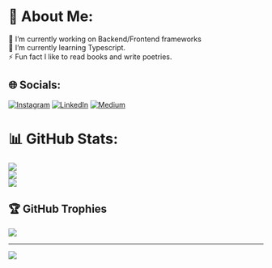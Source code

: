 # 💫 About Me:
🔭 I’m currently working on Backend/Frontend frameworks<br>🌱 I’m currently learning Typescript.<br>⚡ Fun fact I like to read books and write poetries.


## 🌐 Socials:
[![Instagram](https://img.shields.io/badge/Instagram-%23E4405F.svg?logo=Instagram&logoColor=white)](https://instagram.com/_.ishpreet____) [![LinkedIn](https://img.shields.io/badge/LinkedIn-%230077B5.svg?logo=linkedin&logoColor=white)](https://linkedin.com/in/ishpreet-kaur-bedi) [![Medium](https://img.shields.io/badge/Medium-12100E?logo=medium&logoColor=white)](https://medium.com/@Ishpreet_Kaur) 
# 📊 GitHub Stats:
![](https://github-readme-stats.vercel.app/api?username=ishpreet-kaur-bedi&theme=radical&hide_border=false&include_all_commits=false&count_private=false)<br/>
![](https://github-readme-streak-stats.herokuapp.com/?user=ishpreet-kaur-bedi&theme=radical&hide_border=false)<br/>
![](https://github-readme-stats.vercel.app/api/top-langs/?username=ishpreet-kaur-bedi&theme=radical&hide_border=false&include_all_commits=false&count_private=false&layout=compact)

## 🏆 GitHub Trophies
![](https://github-profile-trophy.vercel.app/?username=ishpreet-kaur-bedi&theme=radical&no-frame=false&no-bg=true&margin-w=4)

---
[![](https://visitcount.itsvg.in/api?id=ishpreet-kaur-bedi&icon=2&color=4)](https://visitcount.itsvg.in)

<!-- Proudly created with GPRM ( https://gprm.itsvg.in ) -->
